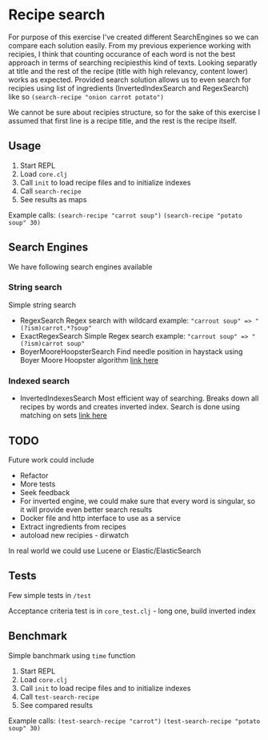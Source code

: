 # Recipe search

For purpose of this exercise I've created different SearchEngines so we can compare each solution easily.
From my previous experience working with recipies, I think that counting occurance of each word is not the best approach in terms of searching recipiesthis kind of texts.
Looking separatly at title and the rest of the recipe (title with high relevancy, content lower) works as expected.
Provided search solution allows us to even search for recipies using list of ingredients (InvertedIndexSearch and RegexSearch) like so `(search-recipe "onion carrot potato")`

We cannot be sure about recipies structure, so for the sake of this exercise I assumed that first line is a recipe title, and the rest is the recipe itself. 

## Usage

1. Start REPL
2. Load `core.clj`
3. Call `init` to load recipe files and to initialize indexes
3. Call `search-recipe`
4. See results as maps

Example calls:
`(search-recipe "carrot soup")`
`(search-recipe "potato soup" 30)`

## Search Engines
We have following search engines available

### String search
Simple string search

- RegexSearch
  Regex search with wildcard example: `"carrout soup" => "(?ism)carrot.*?soup"`
- ExactRegexSearch
  Simple Regex search example: `"carrout soup" => "(?ism)carrot soup"`
- BoyerMooreHoopsterSearch
  Find needle position in haystack using Boyer Moore Hoopster algorithm [link here](https://en.wikipedia.org/wiki/Boyer%E2%80%93Moore%E2%80%93Horspool_algorithm "Boyer Moore Horspool Algorithm")
      
### Indexed search
- InvertedIndexesSearch
  Most efficient way of searching. Breaks down all recipes by words and creates inverted index.
  Search is done using matching on sets [link here](https://en.wikipedia.org/wiki/Inverted_index "Inverted Index")


## TODO
Future work could include

- Refactor
- More tests
- Seek feedback
- For inverted engine, we could make sure that every word is singular, so it will provide even better search results
- Docker file and http interface to use as a service
- Extract ingredients from recipes
- autoload new recipies - dirwatch

In real world we could use Lucene or Elastic/ElasticSearch

## Tests
Few simple tests in `/test`

Acceptance criteria test is in `core_test.clj` - long one, build inverted index

## Benchmark
Simple banchmark using `time` function

1. Start REPL
2. Load `core.clj`
3. Call `init` to load recipe files and to initialize indexes
3. Call `test-search-recipe`
4. See compared results

Example calls:
`(test-search-recipe "carrot")`
`(test-search-recipe "potato soup" 30)`
